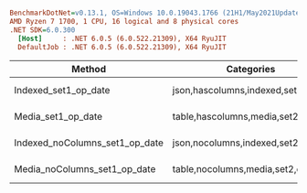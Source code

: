 ``` ini

BenchmarkDotNet=v0.13.1, OS=Windows 10.0.19043.1766 (21H1/May2021Update)
AMD Ryzen 7 1700, 1 CPU, 16 logical and 8 physical cores
.NET SDK=6.0.300
  [Host]     : .NET 6.0.5 (6.0.522.21309), X64 RyuJIT
  DefaultJob : .NET 6.0.5 (6.0.522.21309), X64 RyuJIT


```
|                         Method |                         Categories |      Mean |    Error |   StdDev |
|------------------------------- |----------------------------------- |----------:|---------:|---------:|
|           Indexed_set1_op_date | json,hascolumns,indexed,set2,dates |  45.51 ms | 0.635 ms | 0.563 ms |
|             Media_set1_op_date |  table,hascolumns,media,set2,dates | 143.42 ms | 2.784 ms | 2.604 ms |
| Indexed_noColumns_set1_op_date |  json,nocolumns,indexed,set2,dates |  37.43 ms | 0.253 ms | 0.211 ms |
|   Media_noColumns_set1_op_date |   table,nocolumns,media,set2,dates | 113.82 ms | 1.351 ms | 1.264 ms |
